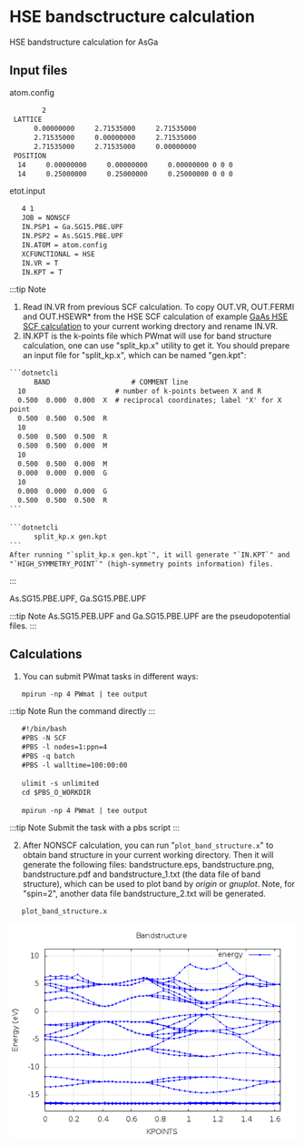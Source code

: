 # HSE bandsctructure calculation

HSE bandstructure calculation for AsGa

## Input files

atom.config

```dotnetcli
        2
 LATTICE
      0.00000000     2.71535000     2.71535000
      2.71535000     0.00000000     2.71535000
      2.71535000     2.71535000     0.00000000
 POSITION
  14     0.00000000     0.00000000     0.00000000 0 0 0
  14     0.25000000     0.25000000     0.25000000 0 0 0
```

etot.input

```dotnetcli
   4 1
   JOB = NONSCF
   IN.PSP1 = Ga.SG15.PBE.UPF
   IN.PSP2 = As.SG15.PBE.UPF
   IN.ATOM = atom.config
   XCFUNCTIONAL = HSE
   IN.VR = T
   IN.KPT = T
```

:::tip Note
   1. Read IN.VR from previous SCF calculation. To copy OUT.VR, OUT.FERMI and OUT.HSEWR* from the HSE SCF calculation of example [GaAs HSE SCF calculation](HSEscf.md) to your current working drectory and rename IN.VR.
   2. IN.KPT is the k-points file which PWmat will use for band structure calculation, one can use "split_kp.x" utility to get it. You should prepare an input file for "split_kp.x", which can be named "gen.kpt":

    ```dotnetcli
          BAND                    # COMMENT line
      10                      # number of k-points between X and R
      0.500  0.000  0.000  X  # reciprocal coordinates; label 'X' for X point
      0.500  0.500  0.500  R
      10
      0.500  0.500  0.500  R
      0.500  0.500  0.000  M
      10
      0.500  0.500  0.000  M
      0.000  0.000  0.000  G
      10
      0.000  0.000  0.000  G
      0.500  0.500  0.500  R
    ```

    ```dotnetcli
          split_kp.x gen.kpt
    ```
    After running "`split_kp.x gen.kpt`", it will generate "`IN.KPT`" and "`HIGH_SYMMETRY_POINT`" (high-symmetry points information) files.  
:::

As.SG15.PBE.UPF, Ga.SG15.PBE.UPF

:::tip Note
   As.SG15.PEB.UPF and Ga.SG15.PBE.UPF are the pseudopotential files.
:::

## Calculations
1. You can submit PWmat tasks in different ways:

```dotnetcli
   mpirun -np 4 PWmat | tee output
```

:::tip Note
Run the command directly
:::

```dotnetcli
   #!/bin/bash
   #PBS -N SCF
   #PBS -l nodes=1:ppn=4
   #PBS -q batch
   #PBS -l walltime=100:00:00

   ulimit -s unlimited
   cd $PBS_O_WORKDIR

   mpirun -np 4 PWmat | tee output
```

:::tip Note
Submit the task with a pbs script
::: 

2. After NONSCF calculation, you can run "`plot_band_structure.x`" to obtain band structure in your current working directory. Then it will generate the following files: bandstructure.eps, bandstructure.png, bandstructure.pdf and bandstructure_1.txt (the data
file of band structure), which can be used to plot band by  *origin* or *gnuplot*. Note, for "spin=2", another data file bandstructure_2.txt will be generated.

```dotnetcli
   plot_band_structure.x
```

![band](./image/bandstructure_GaAs.png)
